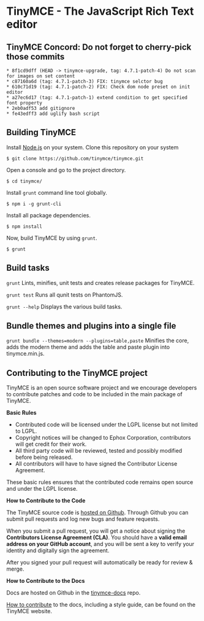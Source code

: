 TinyMCE - The JavaScript Rich Text editor
==========================================

TinyMCE Concord: Do not forget to cherry-pick those commits
-----------------------------------------------------------
```
* 8f1cd9dff (HEAD -> tinymce-upgrade, tag: 4.7.1-patch-4) Do not scan for images on set content
* c87160a6d (tag: 4.7.1-patch-3) FIX: tinymce selctor bug
* 610c71d19 (tag: 4.7.1-patch-2) FIX: Check dom node preset on init editor
* a27ec6d17 (tag: 4.7.1-patch-1) extend condition to get specified font property
* 2eb0adf53 add gitignore
* fe43edff3 add uglify bash script
```

Building TinyMCE
-----------------
Install [Node.js](https://nodejs.org/en/) on your system.
Clone this repository on your system
```
$ git clone https://github.com/tinymce/tinymce.git
```
Open a console and go to the project directory.
```
$ cd tinymce/
```
Install `grunt` command line tool globally.
```
$ npm i -g grunt-cli
```
Install all package dependencies.
```
$ npm install
```
Now, build TinyMCE by using `grunt`.
```
$ grunt
```

Build tasks
------------
`grunt`
Lints, minifies, unit tests and creates release packages for TinyMCE.

`grunt test`
Runs all qunit tests on PhantomJS.

`grunt --help`
Displays the various build tasks.

Bundle themes and plugins into a single file
---------------------------------------------
`grunt bundle --themes=modern --plugins=table,paste`
Minifies the core, adds the modern theme and adds the table and paste plugin into tinymce.min.js.

Contributing to the TinyMCE project
------------------------------------
TinyMCE is an open source software project and we encourage developers to contribute patches and code to be included in the main package of TinyMCE.

__Basic Rules__

* Contributed code will be licensed under the LGPL license but not limited to LGPL.
* Copyright notices will be changed to Ephox Corporation, contributors will get credit for their work.
* All third party code will be reviewed, tested and possibly modified before being released.
* All contributors will have to have signed the Contributor License Agreement.

These basic rules ensures that the contributed code remains open source and under the LGPL license.

__How to Contribute to the Code__

The TinyMCE source code is [hosted on Github](https://github.com/tinymce/tinymce). Through Github you can submit pull requests and log new bugs and feature requests.

When you submit a pull request, you will get a notice about signing the __Contributors License Agreement (CLA)__.
You should have a __valid email address on your GitHub account__, and you will be sent a key to verify your identity and digitally sign the agreement.

After you signed your pull request will automatically be ready for review & merge.

__How to Contribute to the Docs__

Docs are hosted on Github in the [tinymce-docs](https://github.com/tinymce/tinymce-docs) repo.

[How to contribute](https://www.tinymce.com/docs/advanced/contributing-docs/) to the docs, including a style guide, can be found on the TinyMCE website.
